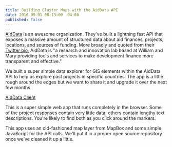 ```yaml
---
title: Building Cluster Maps with the AidData API
date: 2016-09-01 08:13:00 -04:00
published: false
---
```


[AidData](http://aiddata.org/) is an awesome organization. They've built a lightning fast API that exposes a massive amount of structured data about aid finances, projects, locations, and sources of funding.  More broadly and quoted from their [Twitter bio](https://twitter.com/aiddata?lang=en), AidData is "a research and innovation lab based at William and Mary providing tools and services to make development finance more transparent and effective."

We built a super simple data explorer for GIS elements within the AidData API to help us explore past projects in specific countries. The app is a little rough around the edges but we want to share it and upgrade it over the next few months

<!--more-->

[AidData Client](http://daiblogviz.s3-website-us-east-1.amazonaws.com/)

This is a super simple web app that runs completely in the browser. Some of the project responses contain very little data, others contain lengthy text descriptions. You're likely to find both as you click around the markers.

This app uses an old-fashioned map layer from MapBox and some simple JavaScript for the API calls. We'll put it in a proper open source repository once we've cleaned it up a little.  

